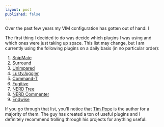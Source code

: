 ```yaml
---
layout: post
published: false
---
```


Over the past few years my VIM configuration has gotten out of hand. I

The first thing I decided to do was decide which plugins I was using and
which ones were just taking up space. This list may change, but I am
currently using the following plugins on a daily basis (in no particular
order):

1. [SnipMate](https://github.com/msanders/snipmate.vim)
2. [Surround](https://github.com/tpope/vim-surround)
3. [Unimpared](https://github.com/tpope/vim-unimpaired)
4. [LustyJuggler](https://github.com/sjbach/lusty)
5. [Command-T](http://www.vim.org/scripts/script.php?script_id=3025)
6. [Fugitive](https://github.com/tpope/vim-fugitive)
7. [NERD Tree](https://github.com/scrooloose/nerdtree)
8. [NERD Commenter](https://github.com/scrooloose/nerdcommenter)
9. [Endwise](https://github.com/tpope/vim-endwise)

If you go through that list, you'll notice that [Tim Pope](https://github.com/tpope) is the author
for a majority of them. The guy has created a ton of useful plugins and
I definitely recommend trolling through his projects for anything useful.
